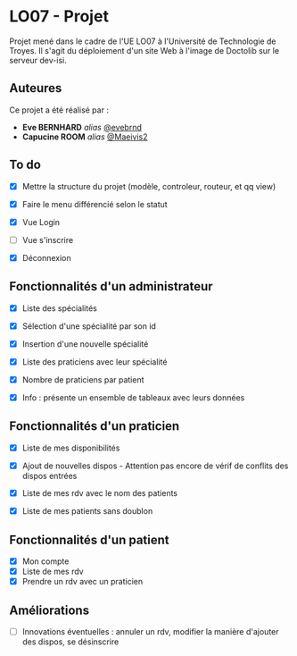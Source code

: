 # LO07 - Projet

Projet mené dans le cadre de l'UE LO07 à l'Université de Technologie de Troyes. Il s'agit du déploiement d'un site Web à l'image de Doctolib sur le serveur dev-isi.

## Auteures
Ce projet a été réalisé par :
* **Eve BERNHARD** _alias_ [@evebrnd](https://github.com/evebrnd)
* **Capucine ROOM** _alias_ [@Maeivis2](https://github.com/Maeivis2)


## To do
- [X] Mettre la structure du projet (modèle, controleur, routeur, et qq view)
- [X] Faire le menu différencié selon le statut
- [x] Vue Login
- [ ] Vue s'inscrire
- [X] Déconnexion


## Fonctionnalités d'un administrateur
- [X] Liste des spécialités
- [X] Sélection d'une spécialité par son id
- [X] Insertion d'une nouvelle spécialité
- [X] Liste des praticiens avec leur spécialité
- [X] Nombre de praticiens par patient
- [X] Info : présente un ensemble de tableaux avec leurs données

 
## Fonctionnalités d'un praticien
- [X] Liste de mes disponibilités
- [X] Ajout de nouvelles dispos - Attention pas encore de vérif de conflits des dispos entrées
- [X] Liste de mes rdv avec le nom des patients
- [X] Liste de mes patients sans doublon


## Fonctionnalités d'un patient
- [x] Mon compte
- [x] Liste de mes rdv
- [x] Prendre un rdv avec un praticien

## Améliorations
- [ ] Innovations éventuelles : annuler un rdv, modifier la manière d'ajouter des dispos, se désinscrire
